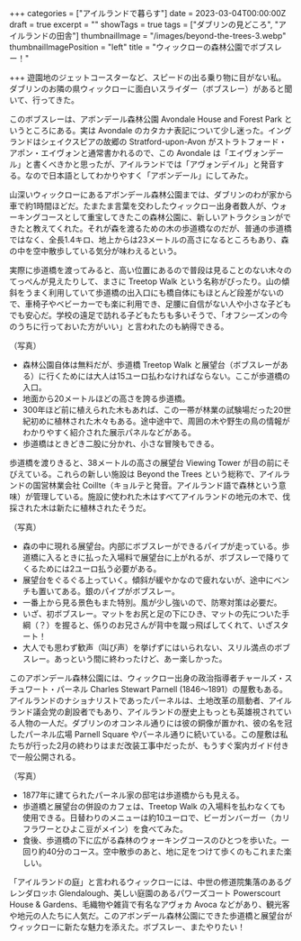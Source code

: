 +++
categories = ["アイルランドで暮らす"]
date = 2023-03-04T00:00:00Z
draft = true
excerpt = ""
showTags = true
tags = ["ダブリンの見どころ", "アイルランドの田舎"]
thumbnailImage = "/images/beyond-the-trees-3.webp"
thumbnailImagePosition = "left"
title = "ウィックローの森林公園でボブスレー！"

+++
遊園地のジェットコースターなど、スピードの出る乗り物に目がない私。ダブリンのお隣の県ウィックローに面白いスライダー（ボブスレー）があると聞いて、行ってきた。

このボブスレーは、アボンデール森林公園 Avondale House and Forest Park というところにある。実は Avondale のカタカナ表記について少し迷った。イングランドはシェイクスピアの故郷の Stratford-upon-Avon がストラトフォード・アポン・エイヴォンと通常書かれるので、この Avondale は「エイヴォンデール」と書くべきかと思ったが、アイルランドでは「アヴォンデイル」と発音する。なので日本語としてわかりやすく「アボンデール」にしてみた。

山深いウィックローにあるアボンデール森林公園までは、ダブリンのわが家から車で約1時間ほどだ。たまたま言葉を交わしたウィックロー出身者数人が、ウォーキングコースとして重宝してきたこの森林公園に、新しいアトラクションができたと教えてくれた。それが森を渡るための木の歩道橋なのだが、普通の歩道橋ではなく、全長1.4キロ、地上からは23メートルの高さになるところもあり、森の中を空中散歩している気分が味わえるという。

実際に歩道橋を渡ってみると、高い位置にあるので普段は見ることのない木々のてっぺんが見えたりして、まさに Treetop Walk という名称がぴったり。山の傾斜をうまく利用していて歩道橋の出入口にも橋自体にもほとんど段差がないので、車椅子やベビーカーでも楽に利用でき、足腰に自信がない人や小さな子どもでも安心だ。学校の遠足で訪れる子どもたちも多いそうで、「オフシーズンの今のうちに行っておいた方がいい」と言われたのも納得できる。

（写真）

* 森林公園自体は無料だが、歩道橋 Treetop Walk と展望台（ボブスレーがある）に行くためには大人は15ユーロ払わなければならない。ここが歩道橋の入口。
* 地面から20メートルほどの高さを誇る歩道橋。
* 300年ほど前に植えられた木もあれば、この一帯が林業の試験場だった20世紀初めに植林された木々もある。途中途中で、周囲の木や野生の鳥の情報がわかりやすく紹介された展示パネルなどがある。
* 歩道橋はときどき二股に分かれ、小さな冒険もできる。

歩道橋を渡りきると、38メートルの高さの展望台 Viewing Tower が目の前にそびえている。これらの新しい施設は Beyond the Trees という総称で、アイルランドの国営林業会社 Coillte（キョルテと発音。アイルランド語で森林という意味）が管理している。施設に使われた木はすべてアイルランドの地元の木で、伐採された木は新たに植林されたそうだ。

（写真）

* 森の中に現れる展望台。内部にボブスレーができるパイプが走っている。歩道橋に入るときに払った入場料で展望台に上がれるが、ボブスレーで降りてくるためには2ユーロ払う必要がある。
* 展望台をぐるぐる上っていく。傾斜が緩やかなので疲れないが、途中にベンチも置いてある。銀のパイプがボブスレー。
* 一番上から見る景色もまた特別。風が少し強いので、防寒対策は必要だ。
* いざ、初ボブスレー。マットをお尻と足の下にひき、マットの先についた手綱（？）を握ると、係りのお兄さんが背中を蹴っ飛ばしてくれて、いざスタート！
* 大人でも思わず歓声（叫び声）を挙げずにはいられない、スリル満点のボブスレー。あっという間に終わったけど、あー楽しかった。

このアボンデール森林公園には、ウィックロー出身の政治指導者チャールズ・スチュワート・パーネル Charles Stewart Parnell (1846～1891）の屋敷もある。アイルランドのナショナリストであったパーネルは、土地改革の扇動者、アイルランド議会党の創設者でもあり、アイルランドの歴史上もっとも英雄視されている人物の一人だ。ダブリンのオコンネル通りには彼の銅像が置かれ、彼の名を冠したパーネル広場 Parnell Square やパーネル通りに続いている。この屋敷は私たちが行った2月の終わりはまだ改装工事中だったが、もうすぐ案内ガイド付きで一般公開される。

（写真）

* 1877年に建てられたパーネル家の邸宅は歩道橋からも見える。
* 歩道橋と展望台の併設のカフェは、Treetop Walk の入場料を払わなくても使用できる。日替わりのメニューは約10ユーロで、ビーガンバーガー（カリフラワーとひよこ豆がメイン）を食べてみた。
* 食後、歩道橋の下に広がる森林のウォーキングコースのひとつを歩いた。一回り約40分のコース。空中散歩のあと、地に足をつけて歩くのもこれまた楽しい。

「アイルランドの庭」と言われるウィックローには、中世の修道院集落のあるグレンダロッホ Glendalough、美しい庭園のあるパワーズコート Powerscourt House & Gardens、毛織物や雑貨で有名なアヴォカ Avoca などがあり、観光客や地元の人たちに人気だ。このアボンデール森林公園にできた歩道橋と展望台がウィックローに新たな魅力を添えた。ボブスレー、またやりたい！